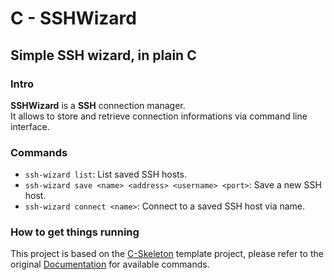 # C - SSHWizard

## Simple SSH wizard, in plain C

### Intro

**SSHWizard** is a **SSH** connection manager.  
It allows to store and retrieve connection informations via command line interface.

### Commands

- `ssh-wizard list`: List saved SSH hosts.
- `ssh-wizard save <name> <address> <username> <port>`: Save a new SSH host.
- `ssh-wizard connect <name>`: Connect to a saved SSH host via name.

### How to get things running

This project is based on the [C-Skeleton](https://github.com/Yami-no-karuro/C-Skeleton) template project, please refer to the original [Documentation](https://github.com/Yami-no-karuro/C-Skeleton/blob/master/readme.md) for available commands.
